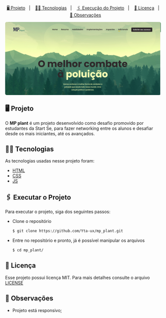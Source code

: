 <p align="center">
    <a href="#-projeto">🖥 Projeto</a>&nbsp;&nbsp;&nbsp;|&nbsp;&nbsp;&nbsp;
    <a href="#-tecnologias">👨‍💻 Tecnologias</a>&nbsp;&nbsp;&nbsp;|&nbsp;&nbsp;&nbsp;
    <a href="#-executar-o-projeto">🖇 Execução do Projeto</a>&nbsp;&nbsp;&nbsp;|&nbsp;&nbsp;&nbsp;
    <a href="#-licença">📃 Licença</a>&nbsp;&nbsp;&nbsp;|&nbsp;&nbsp;&nbsp;
    <a href="#-observações">📌 Observações</a>
</p>
<div style="display: flex; flex-direction: row; justify-content: center; align-items: center; flex-wrap: wrap"  align="center">
    <img width="700" style="border-radius: 5px" height="auto" alt="Página principal do MP plant" src=".github/home.png"/>
</div>


## 🖥 Projeto
O **MP plant** é um projeto desenvolvido como desafio promovido por estudantes da Start Se, para fazer networking entre os alunos e desafiar desde os mais iniciantes, até os avançados.

## 👨‍💻 Tecnologias
As tecnologias usadas nesse projeto foram:
- [HTML](https://developer.mozilla.org/en-US/docs/Web/HTML)
- [CSS](https://developer.mozilla.org/en-US/docs/Web/CSS)
- [JS](https://developer.mozilla.org/en-US/docs/Web/Javascript)

## 🖇 Executar o Projeto
Para executar o projeto, siga dos seguintes passos:

- Clone o repositório
    ```bash
    $ git clone https://github.com/Yta-ux/mp_plant.git
    ```
- Entre no repositório e pronto, já é possível manipular os arquivos
    ```bash
    $ cd mp_plant/
    ```
 
##  📃 Licença
Esse projeto possui licença MIT. Para mais detalhes consulte o arquivo [LICENSE](LICENSE.md)


## 📌 Observações
- Projeto está responsivo; 
